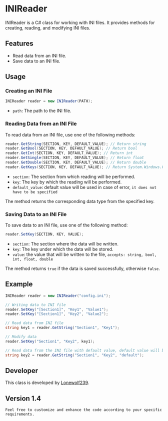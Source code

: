 # INIReader

INIReader is a C# class for working with INI files. It provides methods for creating, reading, and modifying INI files.

## Features

- Read data from an INI file.
- Save data to an INI file.

## Usage

### Creating an INI File

```cs
INIReader reader = new INIReader(PATH);
```

- `path`: The path to the INI file.

### Reading Data from an INI File

To read data from an INI file, use one of the following methods:

```cs
reader.GetString(SECTION, KEY, DEFAULT_VALUE); // Return string
reader.GetBool(SECTION, KEY, DEFAULT_VALUE); // Return bool
reader.GetInt(SECTION, KEY, DEFAULT_VALUE); // Return int
reader.GetSingle(SECTION, KEY, DEFAULT_VALUE); // Return float
reader.GetDouble(SECTION, KEY, DEFAULT_VALUE); // Return double
reader.GetKeys(SECTION, KEY, DEFAULT_VALUE); // Return System.Windows.Forms.Keys
```

- `section`: The section from which reading will be performed.
- `key`: The key by which the reading will be performed.
- `default_value`: default value will be used in case of error, `it does not have to be specified`

The method returns the corresponding data type from the specified key.

### Saving Data to an INI File

To save data to an INI file, use one of the following method:

```cs
reader.SetKey(SECTION, KEY, VALUE);
```

- `section`: The section where the data will be written.
- `key`: The key under which the data will be stored.
- `value`: the value that will be written to the file, `accepts: string, bool, int, float, double`

The method returns `true` if the data is saved successfully, otherwise `false`.

## Example

```cs
INIReader reader = new INIReader("config.ini");

// Writing data to INI file
reader.SetKey("[Section1]", "Key1", "Value1");
reader.SetKey("[Section1]", "Key2", "Value2");

// Read data from INI file
string key1 = reader.GetString("Section1", "Key1");

// Modify data
reader.SetKey("Section1", "Key2", key1);

// Read data from the INI file with default value, default value will be used in case of error
string key2 = reader.GetString("Section1", "Key2", "default");
```

## Developer

This class is developed by [Lonewolf239](https://github.com/Lonewolf239).

## Version 1.4

`Feel free to customize and enhance the code according to your specific requirements.`
